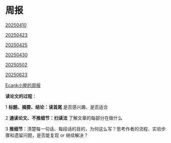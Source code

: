 # 周报

[20250410](20250410.md)

[20250423](20250423.md)

[20250425](20250425.md)

[20250430](20250430.md)

[20250502](20250502.md)

[20250623](20250623.md)

[Ecank小屋的周报](https://ecankk.github.io/Summaries/)

**读论文的过程**：

1 **标题、摘要、结论：读首尾** 是否感兴趣、是否适合

2 **通读论文、不推细节：扫读法** 了解文章的每部分在做什么

3 **推细节**：清楚每一句话、每段话的目的，为何这么写？思考作者的流程、实验步骤和遗留问题，是否能复现 or 继续解决？
